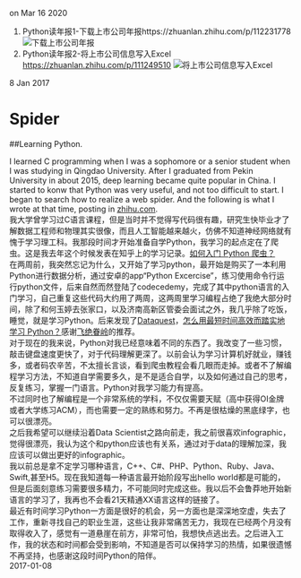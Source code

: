 on Mar 16 2020
1. Python读年报1-下载上市公司年报https://zhuanlan.zhihu.com/p/112231778
![下载上市公司年报](http://pic1.zhimg.com/80/v2-b572e42a4b83ad9de8f49d85333fbf80_1440w.jpg)
2. Python读年报2-将上市公司信息写入Excel https://zhuanlan.zhihu.com/p/111249510
![将上市公司信息写入Excel](http://pic3.zhimg.com/v2-374b4f450b4e4b899f5bde30f9423790_1200x500.jpg)

8 Jan 2017
# Spider
##Learning Python.

I learned C programming when I was a sophomore or a senior student when I was studying in Qingdao University. After I graduated from Pekin University in about 2015, deep learning became quite popular in China. I started to konw that Python was very useful, and not too difficult to start. I began to search how to realize a web spider. And the following is what I wrote at that time, posting in [zhihu.com](https://www.zhihu.com/question/20899988/answer/81789394).<br>
我大学曾学习过C语言课程，但是当时并不觉得写代码很有趣，研究生快毕业才了解数据工程师和物理其实很像，而且人工智能越来越火，仿佛不知道神经网络就有愧于学习理工科。我那段时间才开始准备自学Python，我学习的起点定在了爬虫。这是我去年这个时候发表在知乎上的学习记录。[如何入门 Python 爬虫？](https://www.zhihu.com/question/20899988/answer/81789394) <br>
在两周前，我突然忘记为什么，又开始了学习python，最开始是购买了一本利用Python进行数据分析，通过安卓的app“Python Excercise”，练习使用命令行运行python文件，后来自然而然登陆了codecedemy，完成了其中python语言的入门学习，自己重复这些代码大约用了两周，这两周里学习编程占绝了我绝大部分时间，除了和何玉婷去张家口，以及济南高新区管委会面试之外，我几乎除了吃饭，睡觉，就是学习Python。后来发现了[Dataquest](https://www.dataquest.io/mission/6/getting-started-with-num-py/2/lists-of-lists)，[怎么用最短时间高效而踏实地学习 Python？](https://www.zhihu.com/question/28530832/answer/58656332)感谢[飞绝眷岭](https://www.zhihu.com/people/juanling/answers)的推荐。<br>
对于现在的我来说，Python对我已经意味着不同的东西了。我改变了一些习惯，敲击键盘速度更快了，对于代码理解更深了。以前会认为学习计算机好就业，赚钱多，或者码农辛苦，不太擅长言谈，看到爬虫教程会看几眼而走掉。或者不了解编程学习方法，不知道自学需要多久，是不是适合自学，以及如何通过自己的思考，反复练习，掌握一门语言。Python对我学习能力有提高。<br>
不过同时也了解编程是一个非常系统的学科，不仅仅需要天赋（高中获得OI金牌或者大学练习ACM），而也需要一定的熟练和努力。不再是很枯燥的黑底绿字，也可以很漂亮。<br>
之后我希望可以继续沿着Data Scientist之路向前走，我之前很喜欢infographic，觉得很漂亮，我认为这个和python应该也有关系，通过对于data的理解加深，我应该可以做出更好的infographic。<br>
我以前总是拿不定学习哪种语言，C++、C#、PHP、Python、Ruby、Java、Swift,甚至H5。现在我知道每一种语言最开始阶段写出hello world都是可能的，但是后面刻意练习需要很多精力，不可能同时完成这些。我以后不会鲁莽地开始新语言的学习了，我再也不会看21天精通XX语言这样的链接了。<br>
最近有时间学习Python一方面是很好的机会，另一方面也是深深地空虚，失去了工作，重新寻找自己的职业生涯，这些让我非常痛苦无力，我现在已经两个月没有取得收入了，感觉有一道悬崖在前方，非常可怕，我想快点逃出去。之后进入工作，我的状态和时间都会受到影响，不知道是否可以保持学习的热情，如果很遗憾不再坚持，也感谢这段时间Python的陪伴。<br>
2017-01-08
